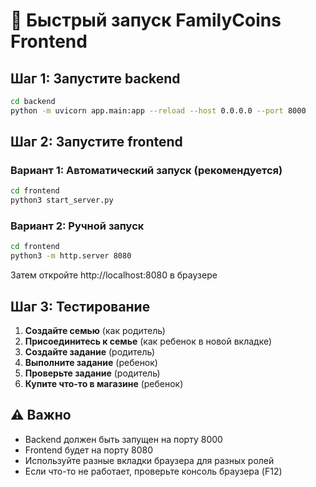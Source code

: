 # 🚀 Быстрый запуск FamilyCoins Frontend

## Шаг 1: Запустите backend
```bash
cd backend
python -m uvicorn app.main:app --reload --host 0.0.0.0 --port 8000
```

## Шаг 2: Запустите frontend

### Вариант 1: Автоматический запуск (рекомендуется)
```bash
cd frontend
python3 start_server.py
```

### Вариант 2: Ручной запуск
```bash
cd frontend
python3 -m http.server 8080
```

Затем откройте http://localhost:8080 в браузере

## Шаг 3: Тестирование

1. **Создайте семью** (как родитель)
2. **Присоединитесь к семье** (как ребенок в новой вкладке)
3. **Создайте задание** (родитель)
4. **Выполните задание** (ребенок)
5. **Проверьте задание** (родитель)
6. **Купите что-то в магазине** (ребенок)

## ⚠️ Важно

- Backend должен быть запущен на порту 8000
- Frontend будет на порту 8080
- Используйте разные вкладки браузера для разных ролей
- Если что-то не работает, проверьте консоль браузера (F12)